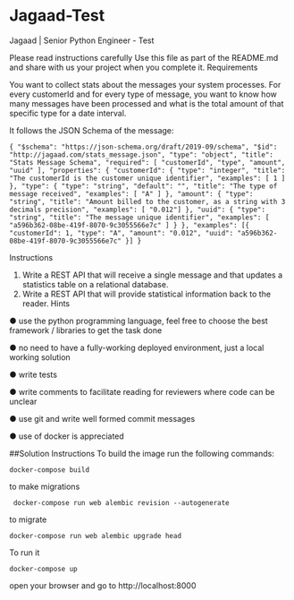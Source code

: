 # Jagaad-Test

Jagaad | Senior Python Engineer - Test

Please read instructions carefully
Use this file as part of the README.md and share with us your project when you complete it.
Requirements

You want to collect stats about the messages your system processes.
For every customerId and for every type of message, you want to know how many
messages have been processed and what is the total amount of that specific type for a date
interval.

It follows the JSON Schema of the message:

`
{
"$schema": "https://json-schema.org/draft/2019-09/schema",
"$id": "http://jagaad.com/stats_message.json",
"type": "object",
"title": "Stats Message Schema",
"required": [
"customerId",
"type",
"amount",
"uuid"
],
"properties": {
"customerId": {
"type": "integer",
"title": "The customerId is the customer unique identifier",
"examples": [
1
]
},
"type": {
"type": "string",
"default": "",
"title": "The type of message received",
"examples": [
"A"
]
},
"amount": {
"type": "string",
"title": "Amount billed to the customer, as a string with 3 decimals
precision", "examples": [
"0.012"]
},
"uuid": {
"type": "string",
"title": "The message unique identifier",
"examples": [
"a596b362-08be-419f-8070-9c3055566e7c"
]
}
},
"examples": [{
"customerId": 1,
"type": "A",
"amount": "0.012",
"uuid": "a596b362-08be-419f-8070-9c3055566e7c"
}]
} 
`

Instructions
1. Write a REST API that will receive a single message and that updates a statistics table
on a relational database.
2. Write a REST API that will provide statistical information back to the reader.
Hints

● use the python programming language, feel free to choose the best framework / libraries
to get the task done

● no need to have a fully-working deployed environment, just a local working solution

● write tests

● write comments to facilitate reading for reviewers where code can be unclear

● use git and write well formed commit messages

● use of docker is appreciated


##Solution Instructions
To build the image run the following commands:

`docker-compose build`

to make migrations

` docker-compose run web alembic revision --autogenerate`

to migrate

`docker-compose run web alembic upgrade head`

To run it

`docker-compose up`

open your browser and go to http://localhost:8000